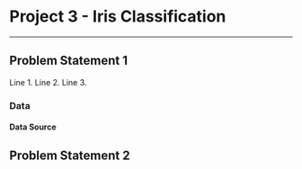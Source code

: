 # Project 3 - Iris Classification

---

## Problem Statement 1

Line 1.
Line 2.
Line 3.

### Data

#### Data Source

## Problem Statement 2




